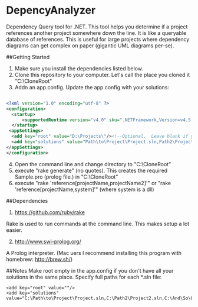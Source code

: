 # DepencyAnalyzer
Dependency Query tool for .NET.  This tool helps you determine if a project references another project somewhere down the line.  It is like a queryable database of references. This is useful for large projects where dependency diagrams can get complex on paper (gigantic UML diagrams per-se). 

##Getting Started

1. Make sure you install the dependencies listed below.
2. Clone this repository to your computer.  Let's call the place you cloned it "C:\CloneRoot"
3. Addn an app.config.  Update the app.config with your solutions:

  ```xml
 
  <?xml version="1.0" encoding="utf-8" ?>
<configuration>
    <startup> 
        <supportedRuntime version="v4.0" sku=".NETFramework,Version=v4.5.1" />
    </startup>
   <appSettings>
    <add key="root" value="D:\Projects\"/><!--Optional.  Leave blank if you want to specify full paths or paths do not have a common root -->
    <add key="solutions" value="Path\to\Project\Project.sln,Path2\Project2.sln,And\So\On\blah.sln"/>
  </appSettings>
</configuration>
  ```

4. Open the command line and change directory to "C:\CloneRoot"
5. execute "rake generate" (no quotes).  This creates the required Sample.pro (prolog file.) in "C:\CloneRoot"
6. execute "rake 'reference[projectName,projectName2]'" or "rake 'reference[projectName,system]'" (where system is a dll)

##Dependencies
1. https://github.com/ruby/rake

Rake is used to run commands at the command line.  This makes setup a lot easier.

2. http://www.swi-prolog.org/

A Prolog interpreter.  (Mac uers I recommend installing this program with homebrew: http://brew.sh/)

##Notes
Make root empty in the app.config if you don't have all your solutions in the same place.  Specify full paths for each *.sln file:

```
<add key="root" value=""/>
<add key="solutions" value="C:\Path\to\Project\Project.sln,C:\Path2\Project2.sln,C:\And\So\On\blah.sln"/>
```
